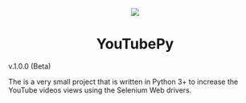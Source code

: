 <p align="center"> <img src="https://github.com/Maheshkrishna/YouTubePy/blob/master/images/New_YT_Logo.png"/> </p>
<h1 align="center"> YouTubePy </h1> v.1.0.0 (Beta)

The is a very small project that is written in Python 3+ to increase the YouTube videos views using the Selenium Web drivers.

